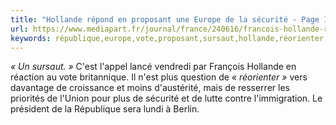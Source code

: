 ```yaml
---
title: "Hollande répond en proposant une Europe de la sécurité - Page 1"
url: https://www.mediapart.fr/journal/france/240616/francois-hollande-repond-en-proposant-une-europe-de-la-securite?utm_source=twitter&utm_medium=social&utm_campaign=Sharing&xtor=CS3-67
keywords: république,europe,vote,proposant,sursaut,hollande,réorienter,réaction,resserrer,page,président,répond,vendredi,question,sécurité
---
```

*« Un sursaut. »* C'est l'appel lancé vendredi par François Hollande en réaction au vote britannique. Il n'est plus question de *« réorienter »* vers davantage de croissance et moins d'austérité, mais de resserrer les priorités de l'Union pour plus de sécurité et de lutte contre l'immigration. Le président de la République sera lundi à Berlin.
